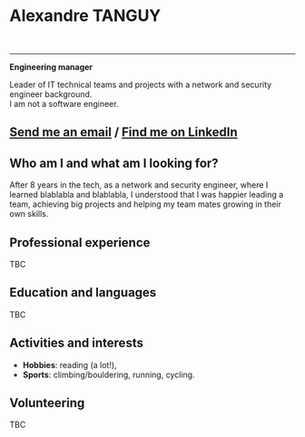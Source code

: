 # Alexandre TANGUY
<br>

---
**Engineering manager**<br>

Leader of IT technical teams and projects with a network and security engineer background.<br>
I am not a software engineer.

[Send me an email](mailto:alexandre@tanguy.pro) / [Find me on LinkedIn](https://www.linkedin.com/in/alexandretanguy/) <br>
---

## Who am I and what am I looking for?
After 8 years in the tech, as a network and security engineer, where I learned blablabla and blablabla, I understood that I was happier leading a team, achieving big projects and helping my team mates growing in their own skills.

## Professional experience
TBC

## Education and languages
TBC

## Activities and interests
* **Hobbies**: reading (a lot!),
* **Sports**: climbing/bouldering, running, cycling.

## Volunteering
TBC